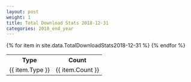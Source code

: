 ```yaml
---
layout: post
weight: 1
title: Total Download Stats 2018-12-31
categories: 2018_end_year
---
```

<table>
	<tr>
		<th>Type</th>
		<th>Count</th>
	</tr>
{% for item in site.data.TotalDownloadStats2018-12-31 %}
	<tr>
		<td>{{ item.Type }}</td>
		<td>{{ item.Count }}</td>
	</tr>
                     {% endfor %}
</table>
